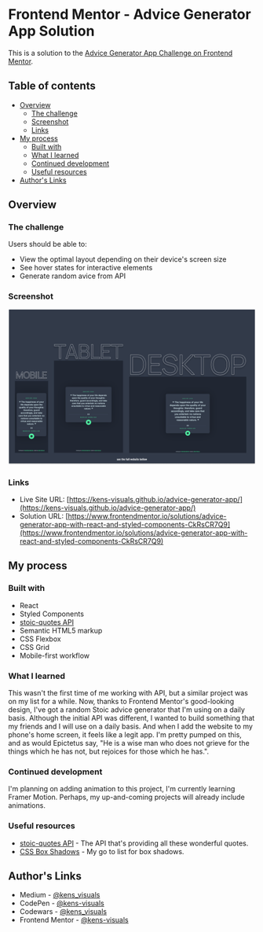 # Frontend Mentor - Advice Generator App Solution

This is a solution to the [Advice Generator App Challenge on Frontend Mentor](https://www.frontendmentor.io/challenges/advice-generator-app-QdUG-13db).

## Table of contents

- [Overview](#overview)
  - [The challenge](#the-challenge)
  - [Screenshot](#screenshot)
  - [Links](#links)
- [My process](#my-process)
  - [Built with](#built-with)
  - [What I learned](#what-i-learned)
  - [Continued development](#continued-development)
  - [Useful resources](#useful-resources)
- [Author's Links](#authors-links)

## Overview

### The challenge

Users should be able to:

- View the optimal layout depending on their device's screen size
- See hover states for interactive elements
- Generate random avice from API

### Screenshot

![screenshot](./screenshot.png)

### Links

- Live Site URL: [https://kens-visuals.github.io/advice-generator-app/](https://kens-visuals.github.io/advice-generator-app/)
- Solution URL: [https://www.frontendmentor.io/solutions/advice-generator-app-with-react-and-styled-components-CkRsCR7Q9](https://www.frontendmentor.io/solutions/advice-generator-app-with-react-and-styled-components-CkRsCR7Q9)

## My process

### Built with

- React
- Styled Components
- [stoic-quotes API](https://github.com/benhoneywill/stoic-quotes)
- Semantic HTML5 markup
- CSS Flexbox
- CSS Grid
- Mobile-first workflow

### What I learned

This wasn't the first time of me working with API, but a similar project was on my list for a while. Now, thanks to Frontend Mentor's good-looking design, I've got a random Stoic advice generator that I'm using on a daily basis. Although the initial API was different, I wanted to build something that my friends and I will use on a daily basis. And when I add the website to my phone's home screen, it feels like a legit app. I'm pretty pumped on this, and as would Epictetus say, "He is a wise man who does not grieve for the things which he has not, but rejoices for those which he has.".

### Continued development

I'm planning on adding animation to this project, I'm currently learning Framer Motion. Perhaps, my up-and-coming projects will already include animations.

### Useful resources

- [stoic-quotes API](https://github.com/benhoneywill/stoic-quotes) - The API that's providing all these wonderful quotes.
- [CSS Box Shadows](https://getcssscan.com/css-box-shadow-examples) - My go to list for box shadows.

## Author's Links

- Medium - [@kens_visuals](https://medium.com/@kens_visuals)
- CodePen - [@kens-visuals](https://codepen.io/kens-visuals)
- Codewars - [@kens_visuals](https://www.codewars.com/users/kens_visuals)
- Frontend Mentor - [@kens-visuals](https://www.frontendmentor.io/profile/kens-visuals)
